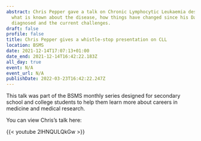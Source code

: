```yaml
---
abstract: Chris Pepper gave a talk on Chronic Lymphocytic Leukaemia describing
  what is known about the disease, how things have changed since his Dad was
  diagnosed and the current challenges.
draft: false
profile: false
title: Chris Pepper gives a whistle-stop presentation on CLL
location: BSMS
date: 2021-12-14T17:07:13+01:00
date_end: 2021-12-14T16:42:22.183Z
all_day: true
event: N/A
event_url: N/A
publishDate: 2022-03-23T16:42:22.247Z
---
```

This talk was part of the BSMS monthly series designed for secondary school and college students to help them learn more about careers in medicine and medical research. 

You can view Chris’s talk here:

{{< youtube 2lHNQULQkGw >}}